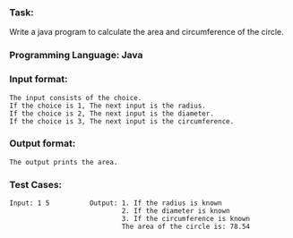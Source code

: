 ### Task: 
Write a java program to calculate the area and circumference of the circle.

### Programming Language: Java

### Input format:
    The input consists of the choice.
    If the choice is 1, The next input is the radius.
    If the choice is 2, The next input is the diameter.
    If the choice is 3, The next input is the circumference.

### Output format: 
    The output prints the area.

### Test Cases:
    Input: 1 5          Output: 1. If the radius is known
                                2. If the diameter is known
                                3. If the circumference is known
                                The area of the circle is: 78.54
